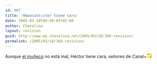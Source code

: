 ```yaml
---
id: 907
title: 'H&eacute;ctor tiene cara'
date: 2005-03-18T09:50:03+02:00
author: Chavalina
layout: revision
guid: http://www.wp.chavalina.net/2005/03/18/368-revision/
permalink: /2005/03/18/368-revision/
---
```

Aunque <a href="http://www.kirai.bitacoras.com/index.php?p=463" target="_blank">el mu&ntilde;eco</a> no est&aacute; mal, H&eacute;ctor tiene cara, se&ntilde;ores de Canal+![emo](/imagenes/emoticonos/pensativo.gif)